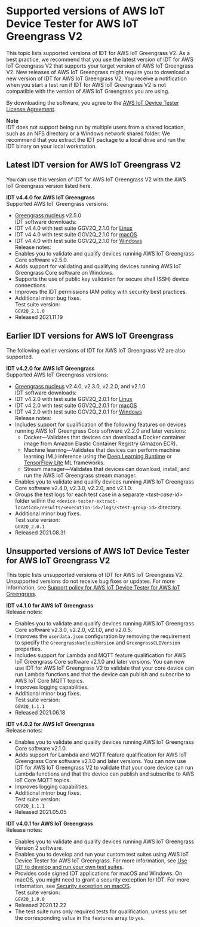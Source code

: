 # Supported versions of AWS IoT Device Tester for AWS IoT Greengrass V2<a name="dev-test-versions"></a>

This topic lists supported versions of IDT for AWS IoT Greengrass V2\. As a best practice, we recommend that you use the latest version of IDT for AWS IoT Greengrass V2 that supports your target version of AWS IoT Greengrass V2\. New releases of AWS IoT Greengrass might require you to download a new version of IDT for AWS IoT Greengrass V2\. You receive a notification when you start a test run if IDT for AWS IoT Greengrass V2 is not compatible with the version of AWS IoT Greengrass you are using\.

By downloading the software, you agree to the [AWS IoT Device Tester License Agreement](https://docs.aws.amazon.com/greengrass/v2/developerguide/idt-license.html)\.

**Note**  
<a name="unzip-package-to-local-drive"></a>IDT does not support being run by multiple users from a shared location, such as an NFS directory or a Windows network shared folder\. We recommend that you extract the IDT package to a local drive and run the IDT binary on your local workstation\.

## Latest IDT version for AWS IoT Greengrass V2<a name="idt-latest-version"></a>

You can use this version of IDT for AWS IoT Greengrass V2 with the AWS IoT Greengrass version listed here\. 

**IDT v4\.4\.0 for AWS IoT Greengrass**    
Supported AWS IoT Greengrass versions:   
+ [Greengrass nucleus](greengrass-nucleus-component.md) v2\.5\.0  
IDT software downloads:  
+ IDT v4\.4\.0 with test suite GGV2Q\_2\.1\.0 for [Linux](https://docs.aws.amazon.com/greengrass/v2/developerguide/devicetester_greengrass_v2_4.4.0_testsuite_2.1.0_linux.zip)
+ IDT v4\.4\.0 with test suite GGV2Q\_2\.1\.0 for [macOS](https://docs.aws.amazon.com/greengrass/v2/developerguide/devicetester_greengrass_v2_4.4.0_testsuite_2.1.0_mac.zip)
+ IDT v4\.4\.0 with test suite GGV2Q\_2\.1\.0 for [Windows](https://docs.aws.amazon.com/greengrass/v2/developerguide/devicetester_greengrass_v2_4.4.0_testsuite_2.1.0_win.zip)  
Release notes:  
+ Enables you to validate and qualify devices running AWS IoT Greengrass Core software v2\.5\.0\.
+ Adds support for validating and qualifying devices running AWS IoT Greengrass Core software on Windows\.
+ Supports the use of public key validation for secure shell \(SSH\) device connections\.
+ Improves the IDT permissions IAM policy with security best practices\.
+ Additional minor bug fixes\.  
Test suite version:    
`GGV2Q_2.1.0`  
+ Released 2021\.11\.19

## Earlier IDT versions for AWS IoT Greengrass<a name="idt-earlier-versions"></a>

The following earlier versions of IDT for AWS IoT Greengrass V2 are also supported\. 

**IDT v4\.2\.0 for AWS IoT Greengrass**    
Supported AWS IoT Greengrass versions:   
+ [Greengrass nucleus](greengrass-nucleus-component.md) v2\.4\.0, v2\.3\.0, v2\.2\.0, and v2\.1\.0  
IDT software downloads:  
+ IDT v4\.2\.0 with test suite GGV2Q\_2\.0\.1 for [Linux](https://docs.aws.amazon.com/greengrass/v2/developerguide/devicetester_greengrass_v2_4.2.0_testsuite_2.0.1_linux.zip)
+ IDT v4\.2\.0 with test suite GGV2Q\_2\.0\.1 for [macOS](https://docs.aws.amazon.com/greengrass/v2/developerguide/devicetester_greengrass_v2_4.2.0_testsuite_2.0.1_mac.zip)
+ IDT v4\.2\.0 with test suite GGV2Q\_2\.0\.1 for [Windows](https://docs.aws.amazon.com/greengrass/v2/developerguide/devicetester_greengrass_v2_4.2.0_testsuite_2.0.1_win.zip)  
Release notes:  
+ Includes support for qualification of the following features on devices running AWS IoT Greengrass Core software v2\.2\.0 and later versions: 
  + Docker—Validates that devices can download a Docker container image from Amazon Elastic Container Registry \(Amazon ECR\)\.
  + Machine learning—Validates that devices can perform machine learning \(ML\) inference using the [Deep Learning Runtime](https://github.com/neo-ai/neo-ai-dlr) or [TensorFlow Lite](https://www.tensorflow.org/lite/guide/python) ML frameworks\.
  + Stream manager—Validates that devices can download, install, and run the AWS IoT Greengrass stream manager\.
+ Enables you to validate and qualify devices running AWS IoT Greengrass Core software v2\.4\.0, v2\.3\.0, v2\.2\.0, and v2\.1\.0\.
+ Groups the test logs for each test case in a separate *<test\-case\-id>* folder within the `<device-tester-extract-location>/results/<execution-id>/logs/<test-group-id>` directory\.
+ Additional minor bug fixes\.  
Test suite version:    
`GGV2Q_2.0.1`  
+ Released 2021\.08\.31

## Unsupported versions of AWS IoT Device Tester for AWS IoT Greengrass V2<a name="idt-unsupported-versions"></a>

This topic lists unsupported versions of IDT for AWS IoT Greengrass V2\. Unsupported versions do not receive bug fixes or updates\. For more information, see [Support policy for AWS IoT Device Tester for AWS IoT Greengrass](idt-support-policy.md)\.

**IDT v4\.1\.0 for AWS IoT Greengrass**    
Release notes:  
+ Enables you to validate and qualify devices running AWS IoT Greengrass Core software v2\.3\.0, v2\.2\.0, v2\.1\.0, and v2\.0\.5\.
+ Improves the `userdata.json` configuration by removing the requirement to specify the `GreengrassNucleusVersion` and `GreengrassCLIVersion` properties\. 
+ Includes support for Lambda and MQTT feature qualification for AWS IoT Greengrass Core software v2\.1\.0 and later versions\. You can now use IDT for AWS IoT Greengrass V2 to validate that your core device can run Lambda functions and that the device can publish and subscribe to AWS IoT Core MQTT topics\.
+ Improves logging capabilities\.
+ Additional minor bug fixes\.  
Test suite version:    
`GGV2Q_1.1.1`  
+ Released 2021\.06\.18

**IDT v4\.0\.2 for AWS IoT Greengrass**    
Release notes:  
+ Enables you to validate and qualify devices running AWS IoT Greengrass Core software v2\.1\.0\.
+ Adds support for Lambda and MQTT feature qualification for AWS IoT Greengrass Core software v2\.1\.0 and later versions\. You can now use IDT for AWS IoT Greengrass V2 to validate that your core device can run Lambda functions and that the device can publish and subscribe to AWS IoT Core MQTT topics\.
+ Improves logging capabilities\.
+ Additional minor bug fixes\.  
Test suite version:    
`GGV2Q_1.1.1`  
+ Released 2021\.05\.05

**IDT v4\.0\.1 for AWS IoT Greengrass**    
Release notes:  
+ Enables you to validate and qualify devices running AWS IoT Greengrass Version 2 software\.
+ Enables you to develop and run your custom test suites using AWS IoT Device Tester for AWS IoT Greengrass\. For more information, see [Use IDT to develop and run your own test suites](idt-custom-tests.md)\.
+ Provides code signed IDT applications for macOS and Windows\. On macOS, you might need to grant a security exception for IDT\. For more information, see [Security exception on macOS](idt-troubleshooting.md#security-exception-macos)\.  
Test suite version:    
`GGV2Q_1.0.0`  
+ Released 2020\.12\.22
+ The test suite runs only required tests for qualification, unless you set the corresponding `value` in the `features` array to `yes`\.